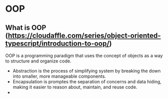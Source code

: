 # OOP

## What is OOP (https://cloudaffle.com/series/object-oriented-typescript/introduction-to-oop/)

OOP is a programming paradigm that uses the concept of objects as a way to structure and organize code.

* Abstraction is the process of simplifying system by breaking the down into smaller, more manageable components.
* Encapsulation is promptes the separation of concerns and data hiding, making it easier to reason about, maintain, and reuse code.
* 